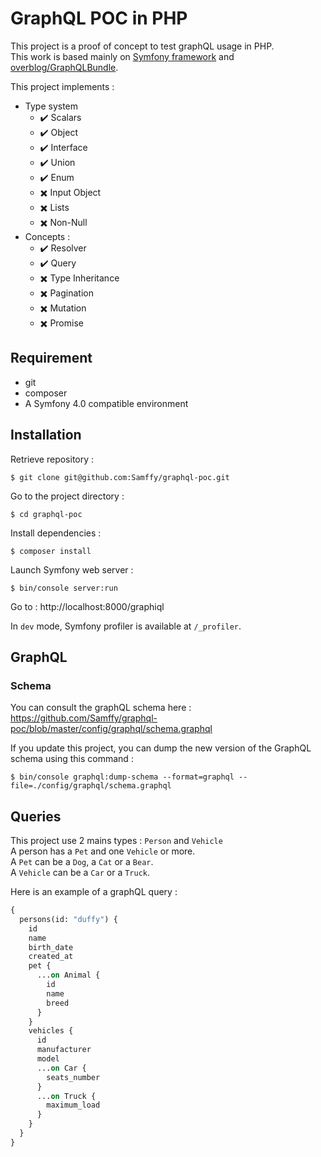# GraphQL POC in PHP

This project is a proof of concept to test graphQL usage in PHP.  
This work is based mainly on [Symfony framework](https://github.com/symfony/symfony/tree/4.0) and [overblog/GraphQLBundle](https://github.com/overblog/GraphQLBundle/tree/0.11).

This project implements :

* Type system
    * :heavy_check_mark: Scalars
    * :heavy_check_mark: Object
    * :heavy_check_mark: Interface
    * :heavy_check_mark: Union
    * :heavy_check_mark: Enum
    * :heavy_multiplication_x: Input Object
    * :heavy_multiplication_x: Lists
    * :heavy_multiplication_x: Non-Null
* Concepts :
    * :heavy_check_mark: Resolver
    * :heavy_check_mark: Query
    * :heavy_multiplication_x: Type Inheritance
    * :heavy_multiplication_x: Pagination
    * :heavy_multiplication_x: Mutation
    * :heavy_multiplication_x: Promise
    
## Requirement

* git
* composer
* A Symfony 4.0 compatible environment

## Installation

Retrieve repository : 

```
$ git clone git@github.com:Samffy/graphql-poc.git
```

Go to the project directory : 

```
$ cd graphql-poc
```

Install dependencies : 

```
$ composer install
```

Launch Symfony web server : 

```
$ bin/console server:run
```

Go to : http://localhost:8000/graphiql

In `dev` mode, Symfony profiler is available at `/_profiler`.

## GraphQL

### Schema

You can consult the graphQL schema here :  
https://github.com/Samffy/graphql-poc/blob/master/config/graphql/schema.graphql

If you update this project, you can dump the new version of the GraphQL schema using this command : 

```
$ bin/console graphql:dump-schema --format=graphql --file=./config/graphql/schema.graphql
```

## Queries

This project use 2 mains types : `Person` and `Vehicle`  
A person has a `Pet` and one `Vehicle` or more.   
A `Pet` can be a `Dog`, a `Cat` or a `Bear`.  
A `Vehicle` can be a `Car` or a `Truck`.

Here is an example of a graphQL query :

```graphql
{
  persons(id: "duffy") {
    id
    name
    birth_date
    created_at
    pet {
      ...on Animal {
        id
        name
        breed
      }
    }
    vehicles {
      id
      manufacturer
      model
      ...on Car {
        seats_number
      }
      ...on Truck {
        maximum_load
      }
    }
  }
}
```
